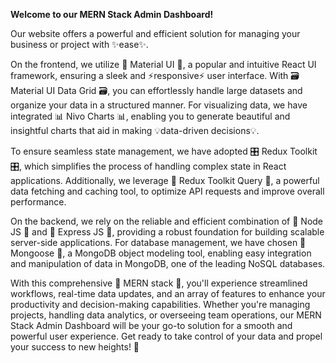 **Welcome to our MERN Stack Admin Dashboard!**

Our website offers a powerful and efficient solution for managing your business or project with ✨ease✨.

On the frontend, we utilize 🤩 Material UI 🤩, a popular and intuitive React UI framework, ensuring a sleek and ⚡️responsive⚡️ user interface. With 🗃️ Material UI Data Grid 🗃️, you can effortlessly handle large datasets and organize your data in a structured manner. For visualizing data, we have integrated 📊 Nivo Charts 📊, enabling you to generate beautiful and insightful charts that aid in making 💡data-driven decisions💡.

To ensure seamless state management, we have adopted 🎛️ Redux Toolkit 🎛️, which simplifies the process of handling complex state in React applications. Additionally, we leverage 🚀 Redux Toolkit Query 🚀, a powerful data fetching and caching tool, to optimize API requests and improve overall performance.

On the backend, we rely on the reliable and efficient combination of 🐙 Node JS 🐙 and 🚂 Express JS 🚂, providing a robust foundation for building scalable server-side applications. For database management, we have chosen 🐙 Mongoose 🐙, a MongoDB object modeling tool, enabling easy integration and manipulation of data in MongoDB, one of the leading NoSQL databases.

With this comprehensive 🧱 MERN stack 🧱, you'll experience streamlined workflows, real-time data updates, and an array of features to enhance your productivity and decision-making capabilities. Whether you're managing projects, handling data analytics, or overseeing team operations, our MERN Stack Admin Dashboard will be your go-to solution for a smooth and powerful user experience. Get ready to take control of your data and propel your success to new heights! 🚀

